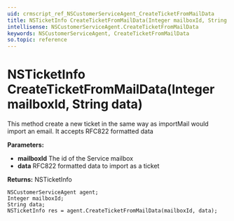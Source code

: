 ```yaml
---
uid: crmscript_ref_NSCustomerServiceAgent_CreateTicketFromMailData
title: NSTicketInfo CreateTicketFromMailData(Integer mailboxId, String data)
intellisense: NSCustomerServiceAgent.CreateTicketFromMailData
keywords: NSCustomerServiceAgent, CreateTicketFromMailData
so.topic: reference
---
```


# NSTicketInfo CreateTicketFromMailData(Integer mailboxId, String data)

This method create a new ticket in the same way as importMail would import an email. It accepts RFC822 formatted data

**Parameters:**
 - **mailboxId** The id of the Service mailbox
 - **data** RFC822 formatted data to import as a ticket

**Returns:** NSTicketInfo

```crmscript
NSCustomerServiceAgent agent;
Integer mailboxId;
String data;
NSTicketInfo res = agent.CreateTicketFromMailData(mailboxId, data);
```

